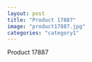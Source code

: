 ```yaml
---
layout: post
title: "Product 17887"
image: "product17887.jpg"
categories: "category1"
---
```

Product 17887
